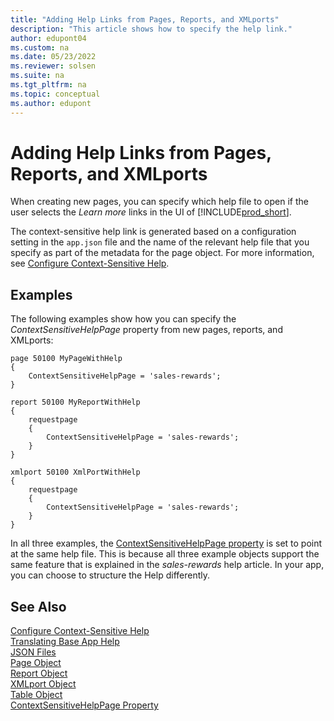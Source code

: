 ```yaml
---
title: "Adding Help Links from Pages, Reports, and XMLports"
description: "This article shows how to specify the help link."
author: edupont04
ms.custom: na
ms.date: 05/23/2022
ms.reviewer: solsen
ms.suite: na
ms.tgt_pltfrm: na
ms.topic: conceptual
ms.author: edupont
---
```


# Adding Help Links from Pages, Reports, and XMLports

When creating new pages, you can specify which help file to open if the user selects the *Learn more* links in the UI of [!INCLUDE[prod_short](includes/prod_short.md)].  

The context-sensitive help link is generated based on a configuration setting in the `app.json` file and the name of the relevant help file that you specify as part of the metadata for the page object. For more information, see [Configure Context-Sensitive Help](../help/context-sensitive-help.md).  

## Examples

The following examples show how you can specify the *ContextSensitiveHelpPage* property from new pages, reports, and XMLports:

```AL
page 50100 MyPageWithHelp
{
    ContextSensitiveHelpPage = 'sales-rewards';
}
```

```AL
report 50100 MyReportWithHelp
{
    requestpage
    {
        ContextSensitiveHelpPage = 'sales-rewards';
    }
}
```

```AL
xmlport 50100 XmlPortWithHelp
{
    requestpage
    {
        ContextSensitiveHelpPage = 'sales-rewards';
    }
}
```

In all three examples, the [ContextSensitiveHelpPage property](properties/devenv-contextsensitivehelppage-property.md) is set to point at the same help file. This is because all three example objects support the same feature that is explained in the *sales-rewards* help article. In your app, you can choose to structure the Help differently.  

## See Also

[Configure Context-Sensitive Help](../help/context-sensitive-help.md)  
[Translating Base App Help](devenv-translate-base-app-help.md)  
[JSON Files](devenv-json-files.md#Appjson)  
[Page Object](devenv-page-object.md)  
[Report Object](devenv-report-object.md)  
[XMLport Object](devenv-xmlport-object.md)  
[Table Object](devenv-table-object.md)  
[ContextSensitiveHelpPage Property](properties/devenv-contextsensitivehelppage-property.md)  

